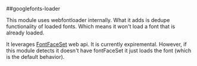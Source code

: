 ##googlefonts-loader

This module uses webfontloader internally.  What it adds is dedupe functionality of loaded fonts.  Which means it won't load a font that is already loaded.

It leverages [FontFaceSet](https://developer.mozilla.org/en-US/docs/Web/API/FontFaceSet) web api.  It is currently expiremental.  However, if this module detects it doesn't have fontFaceSet it just loads the font (which is the default behavior).
